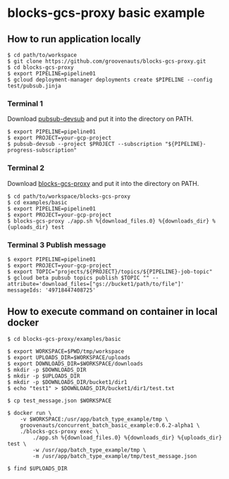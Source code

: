 # blocks-gcs-proxy basic example

## How to run application locally

```
$ cd path/to/workspace
$ git clone https://github.com/groovenauts/blocks-gcs-proxy.git
$ cd blocks-gcs-proxy
$ export PIPELINE=pipeline01
$ gcloud deployment-manager deployments create $PIPELINE --config test/pubsub.jinja
```

### Terminal 1

Download [pubsub-devsub](https://github.com/akm/pubsub-devsub/releases) and put it into the directory on PATH.

```
$ export PIPELINE=pipeline01
$ export PROJECT=your-gcp-project
$ pubsub-devsub --project $PROJECT --subscription "${PIPELINE}-progress-subscription"
```

### Terminal 2

Download [blocks-gcs-proxy](https://github.com/groovenauts/blocks-gcs-proxy/releases) and put it into the directory on PATH.

```
$ cd path/to/workspace/blocks-gcs-proxy
$ cd examples/basic
$ export PIPELINE=pipeline01
$ export PROJECT=your-gcp-project
$ blocks-gcs-proxy ./app.sh %{download_files.0} %{downloads_dir} %{uploads_dir} test
```

### Terminal 3 Publish message

```
$ export PIPELINE=pipeline01
$ export PROJECT=your-gcp-project
$ export TOPIC="projects/${PROJECT}/topics/${PIPELINE}-job-topic"
$ gcloud beta pubsub topics publish $TOPIC "" --attribute='download_files=["gs://bucket1/path/to/file"]'
messageIds: '49718447408725'
```


## How to execute command on container in local docker

```
$ cd blocks-gcs-proxy/examples/basic

$ export WORKSPACE=$PWD/tmp/workspace
$ export UPLOADS_DIR=$WORKSPACE/uploads
$ export DOWNLOADS_DIR=$WORKSPACE/downloads
$ mkdir -p $DOWNLOADS_DIR
$ mkdir -p $UPLOADS_DIR
$ mkdir -p $DOWNLOADS_DIR/bucket1/dir1
$ echo "test1" > $DOWNLOADS_DIR/bucket1/dir1/test.txt

$ cp test_message.json $WORKSPACE

$ docker run \
    -v $WORKSPACE:/usr/app/batch_type_example/tmp \
    groovenauts/concurrent_batch_basic_example:0.6.2-alpha1 \
    ./blocks-gcs-proxy exec \
        ./app.sh %{download_files.0} %{downloads_dir} %{uploads_dir} test \
        -w /usr/app/batch_type_example/tmp \
        -m /usr/app/batch_type_example/tmp/test_message.json

$ find $UPLOADS_DIR
```
